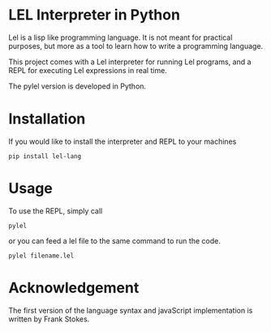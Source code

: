 # LEL Interpreter in Python

Lel is a lisp like programming language. It is not meant for practical purposes, but more as a tool to learn how to write a programming language.

This project comes with a Lel interpreter for running Lel programs, and a REPL for executing Lel expressions in real time.

The pylel version is developed in Python.

# Installation

If you would like to install the interpreter and REPL to your machines

```
pip install lel-lang
```

# Usage 

To use the REPL, simply call 

```
pylel
``` 

or you can feed a lel file to the same command to run the code. 

```
pylel filename.lel
``` 

# Acknowledgement

The first version of the language syntax and javaScript implementation is written by Frank Stokes.